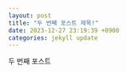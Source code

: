 ```yaml
---
layout: post
title: "두 번째 포스트 제목!"
date: 2023-12-27 23:19:39 +0900
categories: jekyll update
---
```


두 번째 포스트
